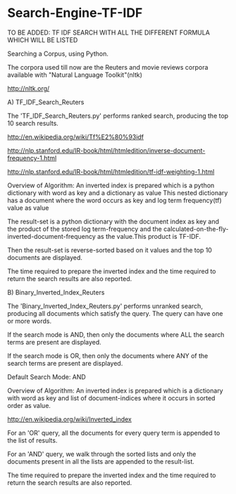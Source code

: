 Search-Engine-TF-IDF
=============

TO BE ADDED: TF IDF SEARCH WITH ALL THE DIFFERENT FORMULA WHICH WILL BE LISTED

Searching a Corpus, using Python.

The corpora used till now are the Reuters and movie reviews corpora  available with "Natural Language Toolkit"(nltk)

http://nltk.org/


A) TF_IDF_Search_Reuters

The 'TF_IDF_Search_Reuters.py' performs ranked search, producing the top 10 search results. 

http://en.wikipedia.org/wiki/Tf%E2%80%93idf

http://nlp.stanford.edu/IR-book/html/htmledition/inverse-document-frequency-1.html

http://nlp.stanford.edu/IR-book/html/htmledition/tf-idf-weighting-1.html



Overview of Algorithm:
An inverted index is prepared which is a python dictionary with word as key and a dictionary as value
This nested dictionary has a document where the word occurs as key and log term frequency(tf) value as value

The result-set is a python dictionary with the document index as key and the product of the stored log term-frequency
and the calculated-on-the-fly-inverted-document-frequency as the value.This product is TF-IDF.

Then the result-set is reverse-sorted based on it values and the top 10 documents are displayed.

The time required to prepare the inverted index and the time required to return the search results are also reported.

B) Binary_Inverted_Index_Reuters

The 'Binary_Inverted_Index_Reuters.py' performs unranked search, producing all documents which satisfy the query.
The query can have one or more words. 

If the search mode is AND, then only the documents where ALL the search terms are present are displayed.

If the search mode is OR, then only the documents where ANY of  the search terms are present are displayed.



Default Search Mode: AND

Overview of Algorithm:
An inverted index is prepared which is a dictionary with word as key and list of document-indices where it occurs in sorted order as value.

http://en.wikipedia.org/wiki/Inverted_index

For an 'OR' query, all the documents for every query term is appended to the list of results.

For an 'AND' query, we walk through the sorted lists and only the documents present in all the lists are appended to the result-list.

The time required to prepare the inverted index and the time required to return the search results are also reported.


